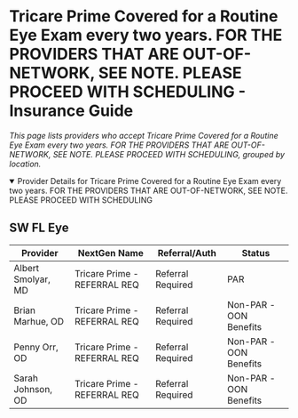 # Tricare Prime Covered for a Routine Eye Exam every two years. FOR THE PROVIDERS THAT ARE OUT-OF-NETWORK, SEE NOTE. PLEASE PROCEED WITH SCHEDULING - Insurance Guide

*This page lists providers who accept Tricare Prime Covered for a Routine Eye Exam every two years. FOR THE PROVIDERS THAT ARE OUT-OF-NETWORK, SEE NOTE. PLEASE PROCEED WITH SCHEDULING, grouped by location.*

<details open><summary>Provider Details for Tricare Prime Covered for a Routine Eye Exam every two years. FOR THE PROVIDERS THAT ARE OUT-OF-NETWORK, SEE NOTE. PLEASE PROCEED WITH SCHEDULING</summary>

## SW FL Eye

| Provider | NextGen Name | Referral/Auth | Status |
|----------|-------------|--------------|--------|
| Albert Smolyar, MD | Tricare Prime - REFERRAL REQ | Referral Required | PAR |
| Brian Marhue, OD | Tricare Prime - REFERRAL REQ | Referral Required | Non-PAR -OON Benefits |
| Penny Orr, OD | Tricare Prime - REFERRAL REQ | Referral Required | Non-PAR -OON Benefits |
| Sarah Johnson, OD | Tricare Prime - REFERRAL REQ | Referral Required | Non-PAR -OON Benefits |

</details>

